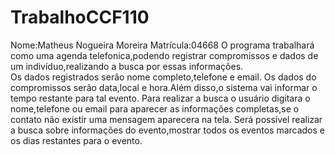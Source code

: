 # TrabalhoCCF110
Nome:Matheus Nogueira Moreira Matrícula:04668
O programa trabalhará como uma agenda telefonica,podendo registrar compromissos e dados de um indivíduo,realizando a busca por essas informações.  
Os dados registrados serão nome completo,telefone e email.
Os dados do compromissos serão data,local e hora.Além disso,o sistema vai informar o tempo restante para tal evento.
Para realizar a busca o usuário digitara o nome,telefone ou email para aparecer as informações completas,se o contato não existir uma mensagem aparecera na tela.
Será possível realizar a busca sobre informações do evento,mostrar todos os eventos marcados e os dias restantes para o evento.
